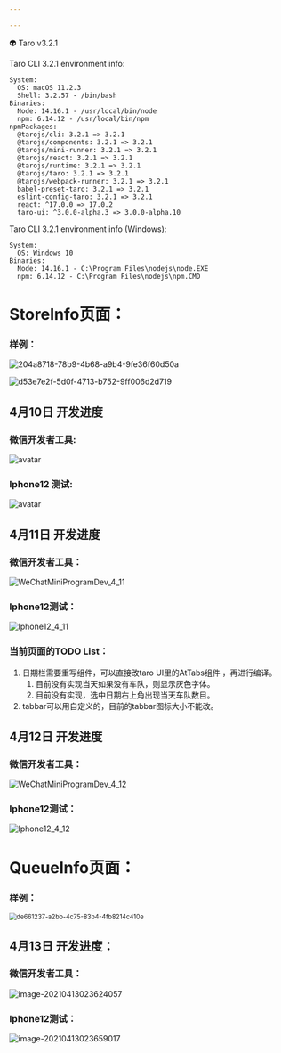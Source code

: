 ```yaml
---

---
```


👽 Taro v3.2.1

  Taro CLI 3.2.1 environment info:

    System:
      OS: macOS 11.2.3
      Shell: 3.2.57 - /bin/bash
    Binaries:
      Node: 14.16.1 - /usr/local/bin/node
      npm: 6.14.12 - /usr/local/bin/npm
    npmPackages:
      @tarojs/cli: 3.2.1 => 3.2.1 
      @tarojs/components: 3.2.1 => 3.2.1 
      @tarojs/mini-runner: 3.2.1 => 3.2.1 
      @tarojs/react: 3.2.1 => 3.2.1 
      @tarojs/runtime: 3.2.1 => 3.2.1 
      @tarojs/taro: 3.2.1 => 3.2.1 
      @tarojs/webpack-runner: 3.2.1 => 3.2.1 
      babel-preset-taro: 3.2.1 => 3.2.1 
      eslint-config-taro: 3.2.1 => 3.2.1 
      react: ^17.0.0 => 17.0.2 
      taro-ui: ^3.0.0-alpha.3 => 3.0.0-alpha.10


Taro CLI 3.2.1 environment info (Windows):

    System:
      OS: Windows 10
    Binaries:
      Node: 14.16.1 - C:\Program Files\nodejs\node.EXE
      npm: 6.14.12 - C:\Program Files\nodejs\npm.CMD

# StoreInfo页面：

### 样例：

![204a8718-78b9-4b68-a9b4-9fe36f60d50a](frontend-progress-img/204a8718-78b9-4b68-a9b4-9fe36f60d50a.png)

![d53e7e2f-5d0f-4713-b752-9ff006d2d719](frontend-progress-img/d53e7e2f-5d0f-4713-b752-9ff006d2d719.png)





## 4月10日 开发进度

### 微信开发者工具:
![avatar](frontend-progress-img/WeChatMiniProgramDev_4_10.jpeg)

### Iphone12 测试:
![avatar](frontend-progress-img/Iphone12_4_10.jpeg)



## 4月11日 开发进度

### 微信开发者工具：

![WeChatMiniProgramDev_4_11](frontend-progress-img/WeChatMiniProgramDev_4_11.png)

### Iphone12测试：

![Iphone12_4_11](frontend-progress-img/Iphone12_4_11.png)

### 当前页面的TODO List：

1. 日期栏需要重写组件，可以直接改taro UI里的AtTabs组件 ，再进行编译。 
   1. 目前没有实现当天如果没有车队，则显示灰色字体。
   2. 目前没有实现，选中日期右上角出现当天车队数目。
2. tabbar可以用自定义的，目前的tabbar图标大小不能改。



## 4月12日 开发进度

### 微信开发者工具：

![WeChatMiniProgramDev_4_12](frontend-progress-img/WeChatMiniProgramDev_StoreInfo_4_12.png)

### Iphone12测试：

![Iphone12_4_12](frontend-progress-img/Iphone_StoreInfo_4_12.jpg)





# QueueInfo页面：

### 样例：

<img src="frontend-progress-img/de661237-a2bb-4c75-83b4-4fb8214c410e.png" alt="de661237-a2bb-4c75-83b4-4fb8214c410e" style="zoom:80%;" />



##  4月13日 开发进度：

### 微信开发者工具：

![image-20210413023624057](frontend-progress-img/image-20210413023624057.png)



### Iphone12测试：

![image-20210413023659017](frontend-progress-img/image-20210413023659017.png)